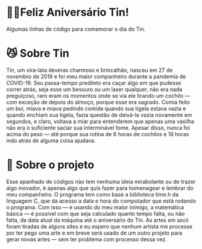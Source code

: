 # 🎉🎂Feliz Aniversário Tin!
Algumas linhas de código para comemorar o dia do Tin.

# 😼 Sobre Tin
Tin, um vira-lata deveras charmoso e brincalhão, nasceu em 27 de novembro de 2019 e foi meu maior companheiro durante a pandemia de COVID-19. Seu passa-tempo predileto era caçar algo em que pudesse correr atrás, seja esse um besouro ou um laser qualquer, não era nada preguiçoso, raro eram os momentos onde se via ele tirando um cochilo — com exceção de depois do almoço, porque esse era sagrado. Comia feito um boi, miava e miava pedindo comida quando sua tigela estava vazia e quando enchiam sua tigela, fazia questão de deixá-la vazia novamente em segundos, e claro, voltava a miar para entenderem que apenas uma vasilha não era o suficiente saciar sua interminável fome. Apesar disso, nunca foi acima do peso — até porque sua rotina de 6 horas de cochilos e 18 horas indo atrás de alguma coisa ajudava.

# 📑 Sobre o projeto
Esse apanhado de códigos não tem nenhuma ideia mirabolante ou de trazer algo inovador, é apenas algo que quis fazer para homenagear e lembrar do meu companheiro. O programa tem como base a biblioteca time.h da linguagem C, que da acesso a data e hora do computador que está rodando o programa. Com isso — e usando do meu maior inimigo, a matemática básica — é possível com que seja calculado quanto tempo falta, ou não falta, da data atual da máquina até o aniversário do Tin. As artes em ascii foram tiradas de alguns sites e eu espero que nenhum artista me processe por ter pego uma arte e em breve será usado de um outro projeto para gerar novas artes — sem ter problema com processo dessa vez.
